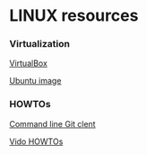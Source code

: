 # LINUX resources

### Virtualization

[VirtualBox](https://www.virtualbox.org/wiki/Downloads)

[Ubuntu image](https://my.pcloud.com/publink/show?code=XZGpEXZEz1NO1bJTbugtShGd7GLCf6i0FEy)

### HOWTOs

[Command line Git clent](https://help.github.com/articles/set-up-git)

[Vido HOWTOs](https://my.pcloud.com/publink/show?code=kZcpEXZIUPxCtMiqkzwacpdrPdyBpVSpSIV#folder=11663531)

